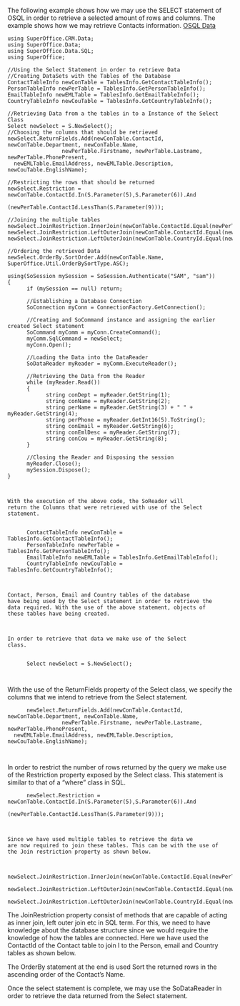 <properties date="2016-05-11"
SortOrder="9"
/>

The following example shows how we may use the SELECT statement of OSQL in order to retrieve a selected amount of rows and columns. The example shows how we may retrieve Contacts information. [OSQL Data](../OSQL%20Data/OSQL%20Data.md)

```
using SuperOffice.CRM.Data;
using SuperOffice.Data;
using SuperOffice.Data.SQL;
using SuperOffice;
 
//Using the Select Statement in order to retrieve Data
//Creating DataSets with the Tables of the Database
ContactTableInfo newConTable = TablesInfo.GetContactTableInfo();
PersonTableInfo newPerTable = TablesInfo.GetPersonTableInfo();
EmailTableInfo newEMLTable = TablesInfo.GetEmailTableInfo();
CountryTableInfo newCouTable = TablesInfo.GetCountryTableInfo();
               
//Retrieving Data from a the tables in to a Instance of the Select
Class
Select newSelect = S.NewSelect();
//Choosing the columns that should be retrieved
newSelect.ReturnFields.Add(newConTable.ContactId,
newConTable.Department, newConTable.Name,                          
                 newPerTable.Firstname, newPerTable.Lastname,
newPerTable.PhonePresent,                                          
  newEMLTable.EmailAddress, newEMLTable.Description,
newCouTable.EnglishName);
 
//Restricting the rows that should be returned
newSelect.Restriction =
newConTable.ContactId.In(S.Parameter(5),S.Parameter(6)).And        
                                  
(newPerTable.ContactId.LessThan(S.Parameter(9)));
               
//Joining the multiple tables
newSelect.JoinRestriction.InnerJoin(newConTable.ContactId.Equal(newPerTable.ContactId));
newSelect.JoinRestriction.LeftOuterJoin(newConTable.ContactId.Equal(newEMLTable.ContactId));
newSelect.JoinRestriction.LeftOuterJoin(newConTable.CountryId.Equal(newCouTable.CountryId));
              
//Ordering the retrieved Data
newSelect.OrderBy.SortOrder.Add(newConTable.Name,
SuperOffice.Util.OrderBySortType.ASC);
 
using(SoSession mySession = SoSession.Authenticate("SAM", "sam"))
{
      if (mySession == null) return;
 
      //Establishing a Database Connection
      SoConnection myConn = ConnectionFactory.GetConnection();
 
      //Creating and SoCommand instance and assigning the earlier
created Select statement
      SoCommand myComm = myConn.CreateCommand();
      myComm.SqlCommand = newSelect;
      myConn.Open();
 
      //Loading the Data into the DataReader
      SoDataReader myReader = myComm.ExecuteReader();
 
      //Retrieving the Data from the Reader
      while (myReader.Read())
      {
            string conDept = myReader.GetString(1);
            string conName = myReader.GetString(2);
            string perName = myReader.GetString(3) + " " +
myReader.GetString(4);
            string perPhone = myReader.GetInt16(5).ToString();
            string conEmail = myReader.GetString(6);
            string conEmlDesc = myReader.GetString(7);
            string conCou = myReader.GetString(8);
      }
 
      //Closing the Reader and Disposing the session
      myReader.Close();
      mySession.Dispose(); 
}

 

With the execution of the above code, the SoReader will
return the Columns that were retrieved with use of the Select
statement.

 
      ContactTableInfo newConTable =
TablesInfo.GetContactTableInfo();
      PersonTableInfo newPerTable =
TablesInfo.GetPersonTableInfo();
      EmailTableInfo newEMLTable = TablesInfo.GetEmailTableInfo();
      CountryTableInfo newCouTable =
TablesInfo.GetCountryTableInfo();

 

Contact, Person, Email and Country tables of the database
have being used by the Select statement in order to retrieve the
data required. With the use of the above statement, objects of
these tables have being created.

 

In order to retrieve that data we make use of the Select
class.

 
      Select newSelect = S.NewSelect();

 
```

With the use of the ReturnFields property of the Select class, we specify the columns that we intend to retrieve from the Select statement.

```
      newSelect.ReturnFields.Add(newConTable.ContactId,
newConTable.Department, newConTable.Name,                          
                 newPerTable.Firstname, newPerTable.Lastname,
newPerTable.PhonePresent,                                          
  newEMLTable.EmailAddress, newEMLTable.Description,
newCouTable.EnglishName);

 
```

In order to restrict the number of rows returned by the query we make use of the Restriction property exposed by the Select class. This statement is similar to that of a “where” class in SQL.

```
      newSelect.Restriction =
newConTable.ContactId.In(S.Parameter(5),S.Parameter(6)).And        
                                  
(newPerTable.ContactId.LessThan(S.Parameter(9)));

 

Since we have used multiple tables to retrieve the data we
are now required to join these tables. This can be with the use of
the Join restriction property as shown below.

 
     
newSelect.JoinRestriction.InnerJoin(newConTable.ContactId.Equal(newPerTable.ContactId));
     
newSelect.JoinRestriction.LeftOuterJoin(newConTable.ContactId.Equal(newEMLTable.ContactId));
     
newSelect.JoinRestriction.LeftOuterJoin(newConTable.CountryId.Equal(newCouTable.CountryId));
```

 

The JoinRestriction property consist of methods that are capable of acting as inner join, left outer join etc in SQL term. For this, we need to have knowledge about the database structure since we would require the knowledge of how the tables are connected. Here we have used the ContactId of the Contact table to join I to the Person, email and Country tables as shown below.

The OrderBy statement at the end is used Sort the returned rows in the ascending order of the Contact’s Name.

Once the select statement is complete, we may use the SoDataReader in order to retrieve the data returned from the Select statement.
